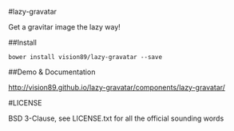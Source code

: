 #lazy-gravatar

Get a gravitar image the lazy way!

##Install

    bower install vision89/lazy-gravatar --save

##Demo & Documentation

  http://vision89.github.io/lazy-gravatar/components/lazy-gravatar/

#LICENSE

  BSD 3-Clause, see LICENSE.txt for all the official sounding words